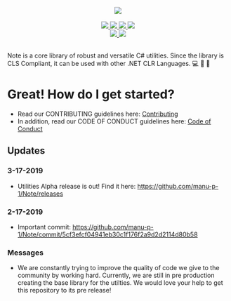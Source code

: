 <p align="center">
  
  <img src="https://github.com/manu-p-1/Note/blob/master/Images/Note.PNG">

  <br>
  <br>
  
  <a href="https://docs.microsoft.com/en-us/dotnet/csharp/" target="_blank">
    <img src="https://forthebadge.com/images/badges/made-with-c-sharp.svg">
  </a>
  
  <a href="https://gph.is/1UFc4RM" target="_blank">
    <img src="https://forthebadge.com/images/badges/built-with-swag.svg">
  </a>
  
  <a href="https://github.com/manu-p-1/Note/graphs/contributors" target="_blank">
    <img src="https://forthebadge.com/images/badges/built-with-love.svg">  
  </a>
  
  <a href="https://github.com/manu-p-1/Note/graphs/contributors" target="_blank">
    <img src="https://forthebadge.com/images/badges/built-by-developers.svg">
  </a>
  
  <br>
  
  <a href="https://github.com/manu-p-1/Note/commits/master" target="_blank">
    <img src="https://img.shields.io/github/last-commit/manu-p-1/Note/master.svg?style=for-the-badge">
  </a>
  
  <a href="https://github.com/manu-p-1/Note/graphs/contributors" target="_blank">
    <img src="https://img.shields.io/github/contributors/manu-p-1/Note.svg?style=for-the-badge">
  </a>
  
  <br>
  <br>
  
  Note is a core library of robust and versatile C# utilities. Since the library is CLS Compliant, it can be used with other .NET CLR Languages. :computer: :electric_plug: :open_file_folder:
</p>

# Great! How do I get started?
* Read our CONTRIBUTING guidelines here: [Contributing](https://github.com/manu-p-1/Note/blob/master/CONTRIBUTING.md)  
* In addition, read our CODE OF CONDUCT guidelines here: [Code of Conduct](https://github.com/manu-p-1/Note/blob/master/CODE_OF_CONDUCT.md)


## Updates
### 3-17-2019
- Utilities Alpha release is out! Find it here: https://github.com/manu-p-1/Note/releases

### 2-17-2019
- Important commit: https://github.com/manu-p-1/Note/commit/5cf3efcf04941eb30c1f176f2a9d2d2114d80b58

### Messages
* We are constantly trying to improve the quality of code we give to the community by working hard. Currently, we are still in pre production creating the base library for the utilties. We would love your help to get this repository to its pre release! 

